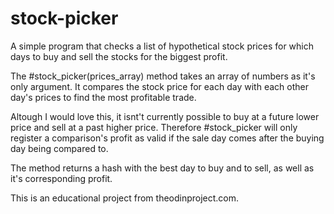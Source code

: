 # stock-picker
A simple program that checks a list of hypothetical stock prices for which days to buy and sell the stocks for the biggest profit.

The #stock_picker(prices_array) method takes an array of numbers as it's only argument. It compares the stock price for each day with each other day's prices to find the most profitable trade.

Altough I would love this, it isnt't currently possible to buy at a future lower price and sell at a past higher price. Therefore #stock_picker will only register a comparison's profit as valid if the sale day comes after the buying day being compared to.

The method returns a hash with the best day to buy and to sell, as well as it's corresponding profit.

This is an educational project from theodinproject.com.
